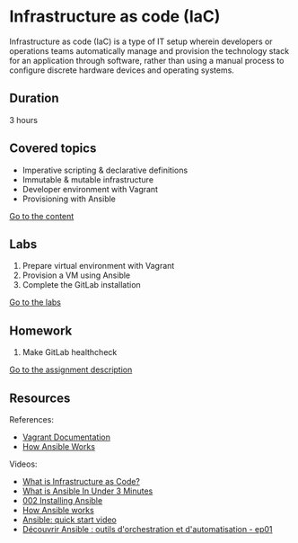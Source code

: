 # Infrastructure as code (IaC)

Infrastructure as code (IaC) is a type of IT setup wherein developers or operations teams automatically manage and provision the technology stack for an application through software, rather than using a manual process to configure discrete hardware devices and operating systems.

## Duration

3 hours

## Covered topics

- Imperative scripting & declarative definitions
- Immutable & mutable infrastructure
- Developer environment with Vagrant
- Provisioning with Ansible

[Go to the content](content.md)

## Labs

1. Prepare virtual environment with Vagrant
2. Provision a VM using Ansible 
3. Complete the GitLab installation

[Go to the labs](labs.md)

## Homework

1. Make GitLab healthcheck

[Go to the assignment description](homework.md)

## Resources

References:

- [Vagrant Documentation](https://www.vagrantup.com/docs)
- [How Ansible Works](https://www.ansible.com/overview/how-ansible-works)

Videos:

- [What is Infrastructure as Code?](https://www.youtube.com/watch?v=zWw2wuiKd5o)
- [What is Ansible In Under 3 Minutes](https://www.youtube.com/watch?v=tWR1KXgEYxE)
- [002 Installing Ansible](https://www.youtube.com/watch?v=4xThcqDfbSA&list=PL4CwCXuy76Fe4Lll2ksYXGtupJNxpiBVV&index=2)
- [How Ansible works](https://www.youtube.com/watch?v=St__HLMZ8qQ)
- [Ansible: quick start video](https://www.ansible.com/resources/videos/quick-start-video)
- [Découvrir Ansible : outils d'orchestration et d'automatisation - ep01](https://www.youtube.com/watch?v=prtO-Ox8LW8)
